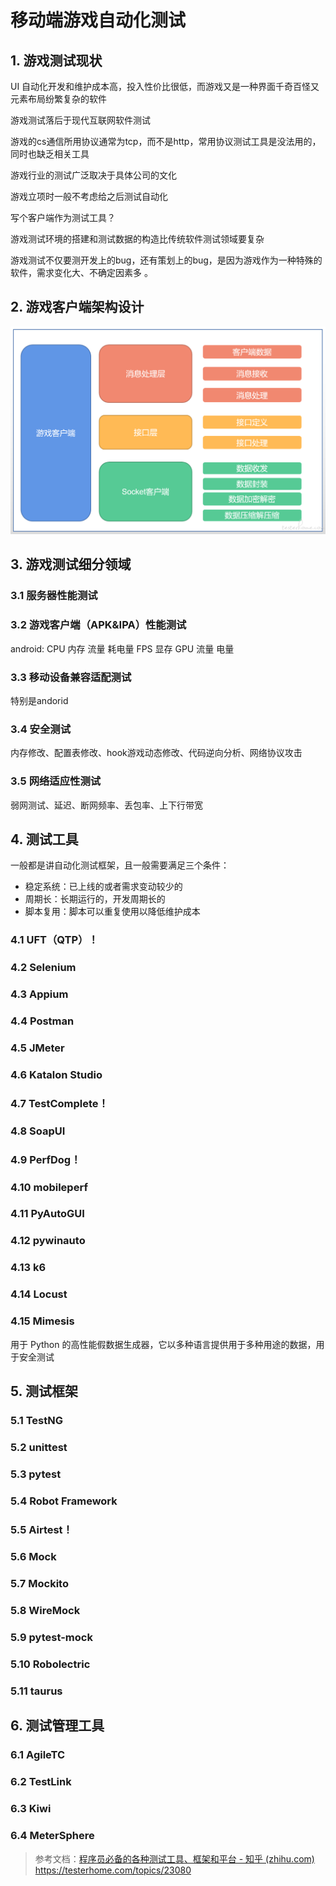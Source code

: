 # 移动端游戏自动化测试

## 1. 游戏测试现状

UI 自动化开发和维护成本高，投入性价比很低，而游戏又是一种界面千奇百怪又元素布局纷繁复杂的软件

游戏测试落后于现代互联网软件测试

游戏的cs通信所用协议通常为tcp，而不是http，常用协议测试工具是没法用的，同时也缺乏相关工具

游戏行业的测试广泛取决于具体公司的文化

游戏立项时一般不考虑给之后测试自动化

写个客户端作为测试工具？

游戏测试环境的搭建和测试数据的构造比传统软件测试领域要复杂

游戏测试不仅要测开发上的bug，还有策划上的bug，是因为游戏作为一种特殊的软件，需求变化大、不确定因素多 。



## 2. 游戏客户端架构设计



![10002](assets\10002.png)



## 3. 游戏测试细分领域

### 3.1 服务器性能测试

### 3.2 游戏客户端（APK&IPA）性能测试

android: CPU 内存 流量 耗电量 FPS 显存 GPU 流量 电量

### 3.3 移动设备兼容适配测试

特别是andorid

### 3.4 安全测试

内存修改、配置表修改、hook游戏动态修改、代码逆向分析、网络协议攻击

### 3.5 网络适应性测试

弱网测试、延迟、断网频率、丢包率、上下行带宽



## 4. 测试工具

一般都是讲自动化测试框架，且一般需要满足三个条件：

+ 稳定系统：已上线的或者需求变动较少的
+ 周期长：长期运行的，开发周期长的
+ 脚本复用：脚本可以重复使用以降低维护成本

### 4.1 UFT（QTP）！

### 4.2 Selenium

### 4.3 Appium

### 4.4 Postman

### 4.5 JMeter

### 4.6 Katalon Studio

### 4.7 TestComplete！

### 4.8 SoapUI

### 4.9 PerfDog！

### 4.10 mobileperf

### 4.11 PyAutoGUI

### 4.12 pywinauto

### 4.13 k6

### 4.14 Locust

### 4.15 Mimesis

用于 Python 的高性能假数据生成器，它以多种语言提供用于多种用途的数据，用于安全测试

## 5. 测试框架

### 5.1 TestNG

### 5.2 unittest

### 5.3 pytest

### 5.4 Robot Framework

### 5.5 Airtest！

### 5.6 Mock

### 5.7 Mockito

### 5.8 WireMock

### 5.9 pytest-mock

### 5.10 Robolectric

### 5.11 taurus

## 6. 测试管理工具

### 6.1 AgileTC

### 6.2 TestLink

### 6.3 Kiwi

### 6.4 MeterSphere



> 参考文档：[程序员必备的各种测试工具、框架和平台 - 知乎 (zhihu.com)](https://zhuanlan.zhihu.com/p/443736575)
> https://testerhome.com/topics/23080
